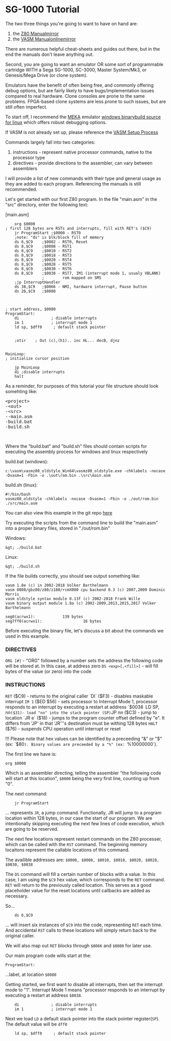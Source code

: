 # SG-1000 Tutorial


The two three things you're going to want to have on hand are:

1. the [Z80 Manual](https://www.zilog.com/docs/z80/um0080.pdf)[mirror](z80_manual.pdf)
2. the [VASM Manual](http://sun.hasenbraten.de/vasm/release/vasm.pdf)[online](http://sun.hasenbraten.de/vasm/release/vasm.html)[mirror](vasm_manual.pdf)

There are numerous helpful cheat-sheets and guides out there, but in the end the manuals don't leave anything out.

Second, you are going to want an emulator OR some sort of programmable cartridge WITH a Sega SG-1000, SC-3000, Master System/Mk3, or Genesis/Mega Drive (or clone system).

Emulators have the benefit of often being free, and commonly offering debug options, but are fairly likely to have bugs/implementation issues compared to real hardware. Clone consoles are prone to the same problems. FPGA-based clone systems are less prone to such issues, but are still often imperfect. 

To start off, I recommend the [MEKA](https://www.smspower.org/meka/) emulator [windows binary](https://www.smspower.org/meka/download.shtml)[build source for linux](https://github.com/ocornut/meka) which offers robust debugging options.

If VASM is not already set up, please reference the [VASM Setup Process](vasm.html)

Commands largely fall into two categories: 
1. instructions - represent native processor commands, native to the processor type
2. directives - provide directions to the assembler, can vary between assemblers

I will provide a list of new commands with their type and general usage as they are added to each program. Referencing the manuals is still recommended. 

Let's get started with our first Z80 program. In the file "main.asm" in the "src" directory, enter the following text:



[main.asm]
```
    org $0000
; first 128 bytes are RSTs and interrupts, fill with RET's ($C9)
    jr ProgramStart ;$0000 - RST0
    ;note: "ds" is blk/block fill of memory
    ds 6,$C9    ;$0002 - RST0, Reset
    ds 8,$C9    ;$0008 - RST1
    ds 8,$C9    ;$0010 - RST2
    ds 8,$C9    ;$0018 - RST3
    ds 8,$C9    ;$0020 - RST4
    ds 8,$C9    ;$0028 - RST5
    ds 8,$C9    ;$0030 - RST6
    ds 8,$C9    ;$0038 - RST7, IM1 (interrupt mode 1, usualy VBLANK)
                ;        rom mapped on SMS
    ;jp InterruptHandler
    ds 38,$C9   ;$0066 - NMI, hardware interrupt, Pause button
    ds 26,$C9   ;$0080



; start address, $0080
ProgramStart:
    di              ; disable interrupts
    im 1            ; interrupt mode 1
    ld sp, $dff0     ; default stack pointer


    ;otir    ; Out (c),(h1).. inc HL... decB, djnz


MainLoop:
; initialize cursor position

    jp MainLoop
    di ;disable interrupts
    halt
```

As a reminder, for purposes of this tutorial your file structure should look somehting like:
<p>
<pre>
&lt;project&gt;
-&lt;out&gt;
-&lt;src&gt;
--main.asm
-build.bat
-build.sh
</p>
</pre>
Where the "build.bat" and "build.sh" files should contain scripts for executing the assembly process for windows and linux respectively

build.bat (windows):
```
c:\vasm\vasmz80_oldstyle_Win64\vasmz80_oldstyle.exe -chklabels -nocase -Dvasm=1 -Fbin -o .\out\rom.bin .\src\main.asm
```
build.sh (linux):
```
#!/bin/bash
vasmz80_oldstyle -chklabels -nocase -Dvasm=1 -Fbin -o ./out/rom.bin ./src/main.asm
```
You can also view this example in the git repo <a href="">here</a>

Try executing the scripts from the command line to build the "main.asm" into a proper binary files, stored in "./out/rom.bin"

Windows:
```
&gt; ./build.bat
```
Linux:
```
&gt; ./build.sh
```
If the file builds correctly, you should see output something like:
```
vasm 1.8e (c) in 2002-2018 Volker Barthelmann                                 
vasm 8080/gbz80/z80/z180/rcmX000 cpu backend 0.3 (c) 2007,2009 Dominic Morris 
vasm oldstyle syntax module 0.13f (c) 2002-2018 Frank Wille                   
vasm binary output module 1.8a (c) 2002-2009,2013,2015,2017 Volker Barthelmann
                                                                              
seg0(acrwx1):            139 bytes                                            
seg7ff0(acrwx1):                  16 bytes                                    
```
Before executing the binary file, let's discuss a bit about the commands we used in this example. 


### DIRECTIVES

`ORG [#]` - "ORG" followed by a number sets the address the following code will be stored at. In this case, at address zero
`DS <exp>[,<fill>]` - will fill <exp> bytes of the <fill> value (or zero) into the code

### INSTRUCTIONS
`RET` ($C9) - returns to the original caller
`DI` ($F3) - disables maskable interrupt
`IM 1` ($ED $56) - sets processor to Interrupt Mode 1, processor responds to an interrupt by executing a restart at address `$0038`
`LD SP, nn` ($31)- load "nn" into the stack pointer (SP)
`JP nn</code> ($C3) - jump to location
`JR e` ($18) - jumps to the program counter offset defined by "e". It differs from 'JP' in that 'JR'''s destination must be withing 128 bytes
`HALT` ($76) - suspends CPU operation until interrupt or reset

!!! Please note that hex values can be identified by a preceeding "&" or "$" (ex: `$80`). Binary values are preceeded by a "%" (ex: `%10000000`). 

The first line we have is:
```
org $0000
```
Which is an assembler directing, telling the assembler "the following code will start at this location", `$0000` being the very first line, counting up from "0".

The next command:
```
    jr ProgramStart
```
... represents `JR`, a jump command. Functionally, JR will jump to a program location within 128 bytes, in our case the start of our program. We are intentionally skipping executing the next few lines of code execution, which are going to be reserved. 

The next few locations represent restart commands on the Z80 processer, which can be called with the `RST` command. The beginning memory locaitons represent the callable locations of this command. 

The availible addresses are:
`$0000, $0008, $0010, $0018, $0020, $0028, $0030, $0038`

The `DS` command will fill a certain number of blocks with a value. In this case, I am using the `$C9` hex value, which corresponds to the `RET` command. `RET` will return to the previously called location. This serves as a good placeholder value for the reset locations until callbacks are added as necessary. 

So...
```
    ds 6,$C9
```
... will insert six instances of `$C9` into the code, representing `RET` each time. And accidental `RST` calls to these locations will simply return back to the original caller. 

We will also map out `RET` blocks through `$0066` and `$0080` for later use.

Our main program code wills start at the:
```
ProgramStart:
```

...label, at location `$0080`

Getting started, we first want to disable all interrupts, then set the interrupt mode to "1". Interrupt Mode 1 means "processor responds to an interrupt by executing a restart at address `$0038`.

```
    di              ; disable interrupts    
    im 1            ; interrupt mode 1      
```

Next we load `LD` a default stack pointer into the stack pointer register(`SP`). The default value will be `dff0`

```
    ld sp, $dff0     ; default stack pointer
```



